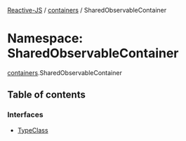 [Reactive-JS](../README.md) / [containers](containers.md) / SharedObservableContainer

# Namespace: SharedObservableContainer

[containers](containers.md).SharedObservableContainer

## Table of contents

### Interfaces

- [TypeClass](../interfaces/containers.SharedObservableContainer.TypeClass.md)
